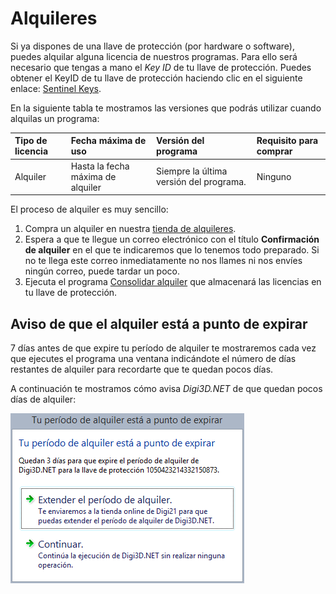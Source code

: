 # Alquileres

Si ya dispones de una llave de protección \(por hardware o software\), puedes alquilar alguna licencia de nuestros programas. Para ello será necesario que tengas a mano el _Key ID_ de tu llave de protección. Puedes obtener el KeyID de tu llave de protección haciendo clic en el siguiente enlace: [Sentinel Keys](http://localhost:1947/_int_/devices.html).

En la siguiente tabla te mostramos las versiones que podrás utilizar cuando alquilas un programa:

| Tipo de licencia | Fecha máxima de uso | Versión del programa | Requisito para comprar |
| :--- | :--- | :--- | :--- |
| Alquiler | Hasta la fecha máxima de alquiler | Siempre la última versión del programa. | Ninguno |

El proceso de alquiler es muy sencillo:

1. Compra un alquiler en nuestra [tienda de alquileres](http://www.digi21.net/Tienda/Alquiler).
2. Espera a que te llegue un correo electrónico con el título **Confirmación de alquiler** en el que te indicaremos que lo tenemos todo preparado. Si no te llega este correo inmediatamente no nos llames ni nos envíes ningún correo, puede tardar un poco.
3. Ejecuta el programa [Consolidar alquiler](ConsolidarAlquiler.html) que almacenará las licencias en tu llave de protección.

## Aviso de que el alquiler está a punto de expirar

7 días antes de que expire tu período de alquiler te mostraremos cada vez que ejecutes el programa una ventana indicándote el número de días restantes de alquiler para recordarte que te quedan pocos días.

A continuación te mostramos cómo avisa _Digi3D.NET_ de que quedan pocos días de alquiler:

![](../.gitbook/assets/alquiler-a-punto-de-expirar.png)

